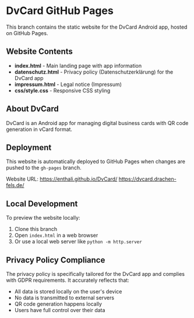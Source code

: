 # DvCard GitHub Pages

This branch contains the static website for the DvCard Android app, hosted on GitHub Pages.

## Website Contents

- **index.html** - Main landing page with app information
- **datenschutz.html** - Privacy policy (Datenschutzerklärung) for the DvCard app
- **impressum.html** - Legal notice (Impressum)
- **css/style.css** - Responsive CSS styling

## About DvCard

DvCard is an Android app for managing digital business cards with QR code generation in vCard format.

## Deployment

This website is automatically deployed to GitHub Pages when changes are pushed to the `gh-pages` branch.

Website URL: https://enthali.github.io/DvCard/
https://dvcard.drachen-fels.de/

## Local Development

To preview the website locally:
1. Clone this branch
2. Open `index.html` in a web browser
3. Or use a local web server like `python -m http.server`

## Privacy Policy Compliance

The privacy policy is specifically tailored for the DvCard app and complies with GDPR requirements. It accurately reflects that:
- All data is stored locally on the user's device
- No data is transmitted to external servers
- QR code generation happens locally
- Users have full control over their data
